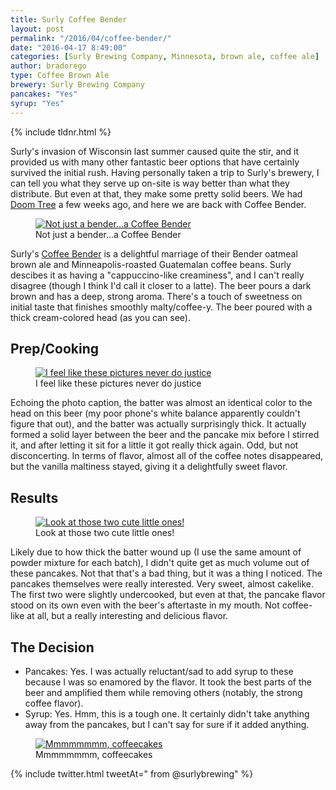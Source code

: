 ```yaml
---
title: Surly Coffee Bender
layout: post
permalink: "/2016/04/coffee-bender/"
date: "2016-04-17 8:49:00"
categories: [Surly Brewing Company, Minnesota, brown ale, coffee ale]
author: bradorego
type: Coffee Brown Ale
brewery: Surly Brewing Company
pancakes: "Yes"
syrup: "Yes"
---
```


{% include tldnr.html %}

Surly's invasion of Wisconsin last summer caused quite the stir, and it provided us with many other fantastic beer options that have certainly survived the initial rush. Having personally taken a trip to Surly's brewery, I can tell you what they serve up on-site is way better than what they distribute. But even at that, they make some pretty solid beers. We had <a href="/2016/03/doom-tree/" target="_blank">Doom Tree</a> a few weeks ago, and here we are back with Coffee Bender.

<figure class="imageWrap">
  <a href="{{ site.url }}/assets/full/coffeebender/beer.jpg" target="_blank">
    <img src="{{ site.url }}/assets/compressed/coffeebender/beer.jpg" alt="Not just a bender...a Coffee Bender" />
  </a>
  <figcaption>
    Not just a bender...a Coffee Bender
  </figcaption>
</figure>

Surly's <a href="http://surlybrewing.com/beer/coffee-bender/" target="_blank">Coffee Bender</a> is a delightful marriage of their Bender oatmeal brown ale and Minneapolis-roasted Guatemalan coffee beans. Surly descibes it as having a "cappuccino-like creaminess", and I can't really disagree (though I think I'd call it closer to a latte). The beer pours a dark brown and has a deep, strong aroma. There's a touch of sweetness on initial taste that finishes smoothly malty/coffee-y. The beer poured with a thick cream-colored head (as you can see).

## Prep/Cooking

<figure class="imageWrap">
  <a href="{{ site.url }}/assets/full/coffeebender/batter.jpg" target="_blank">
    <img src="{{ site.url }}/assets/compressed/coffeebender/batter.jpg" alt="I feel like these pictures never do justice" />
  </a>
  <figcaption>
    I feel like these pictures never do justice
  </figcaption>
</figure>

Echoing the photo caption, the batter was almost an identical color to the head on this beer (my poor phone's white balance apparently couldn't figure that out), and the batter was actually surprisingly thick. It actually formed a solid layer between the beer and the pancake mix before I stirred it, and after letting it sit for a little it got really thick again. Odd, but not disconcerting. In terms of flavor, almost all of the coffee notes disappeared, but the vanilla maltiness stayed, giving it a delightfully sweet flavor.

## Results

<figure class="imageWrap">
  <a href="{{ site.url }}/assets/full/coffeebender/pancakes.jpg" target="_blank">
    <img src="{{ site.url }}/assets/compressed/coffeebender/pancakes.jpg" alt="Look at those two cute little ones!" />
  </a>
  <figcaption>
    Look at those two cute little ones!
  </figcaption>
</figure>

Likely due to how thick the batter wound up (I use the same amount of powder mixture for each batch), I didn't quite get as much volume out of these pancakes. Not that that's a bad thing, but it was a thing I noticed. The pancakes themselves were really interested. Very sweet, almost cakelike. The first two were slightly undercooked, but even at that, the pancake flavor stood on its own even with the beer's aftertaste in my mouth. Not coffee-like at all, but a really interesting and delicious flavor.

## The Decision

* Pancakes: Yes. I was actually reluctant/sad to add syrup to these because I was so enamored by the flavor. It took the best parts of the beer and amplified them while removing others (notably, the strong coffee flavor).
* Syrup: Yes. Hmm, this is a tough one. It certainly didn't take anything away from the pancakes, but I can't say for sure if it added anything.

<figure class="imageWrap">
  <a href="{{ site.url }}/assets/full/coffeebender/syrup.jpg" target="_blank">
    <img src="{{ site.url }}/assets/compressed/coffeebender/syrup.jpg" alt="Mmmmmmmm, coffeecakes" />
  </a>
  <figcaption>
    Mmmmmmmm, coffeecakes
  </figcaption>
</figure>

{% include twitter.html tweetAt=" from @surlybrewing" %}
